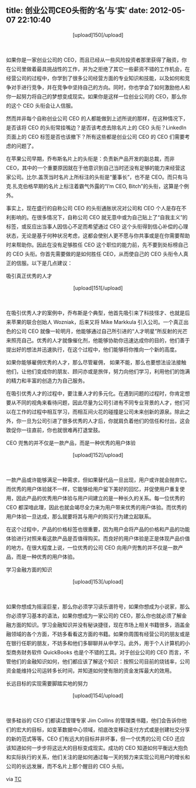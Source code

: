 title: 创业公司CEO头衔的‘名’与‘实’
date: 2012-05-07 22:10:40
---

<p style="text-indent:2em;">
	<span style="white-space:nowrap;">
	<p style="margin-top:10px;margin-bottom:10px;padding-top:0px;padding-right:0px;padding-bottom:0px;padding-left:0px;line-height:25px;white-space:normal;text-align:center;">
		<a target="_blank" style="margin-top:0px;margin-right:0px;margin-bottom:0px;margin-left:0px;padding-top:0px;padding-right:0px;padding-bottom:0px;padding-left:0px;line-height:1.5em;">[upload]150[/upload]</a>
	</p>
	<p style="margin-top:10px;margin-bottom:10px;padding-top:0px;padding-right:0px;padding-bottom:0px;padding-left:0px;line-height:25px;white-space:normal;">
		<br />
	</p>
	<p style="margin-top:10px;margin-bottom:10px;padding-top:0px;padding-right:0px;padding-bottom:0px;padding-left:0px;line-height:25px;white-space:normal;">
		如果你是一家创业公司的 CEO，而且已经从一些风险投资者那里获得了融资，你在公司里做着最具挑战性的工作，并为之拒绝了其它一些薪资不错的工作机会，在经营公司的过程中，你学到了很多公司经营方面的专业知识和技能，以及如何和竞争对手进行竞争，并在竞争中坚持自己的方向。同时，你也学会了如何激励他人和你一起努力将自己的梦想变成现实。如果你是这样一位创业公司的 CEO，那么你的这个 CEO 头衔会让人信服。
	</p>
	<p style="margin-top:10px;margin-bottom:10px;padding-top:0px;padding-right:0px;padding-bottom:0px;padding-left:0px;line-height:25px;white-space:normal;">
		然而并非每个自称创业公司 CEO 的人都能做到上述所说的那样，在这种情况下，是否该将 CEO 的头衔常挂嘴边？是否该考虑去除名片上的 CEO 头衔？LinkedIn 页面上的 CEO 标签是否也该撤下？所有这些都是创业公司 CEO 的 CEO 们需要考虑的问题了。
	</p>
	<p style="margin-top:10px;margin-bottom:10px;padding-top:0px;padding-right:0px;padding-bottom:0px;padding-left:0px;line-height:25px;white-space:normal;">
		在苹果公司早期，乔布斯名片上的头衔是：负责新产品开发的副总裁，而非 CEO，其中的一个重要原因就在于他意识到自己当时还没有足够的能力来经营这家公司。比尔.盖茨当时名片上所标注的头衔是“董事长”，也不是 CEO。而只有马克.扎克伯格早期的名片上标注着霸气外露的“I’m CEO, Bitch”的头衔，这算是个例外。
	</p>
	<p style="margin-top:10px;margin-bottom:10px;padding-top:0px;padding-right:0px;padding-bottom:0px;padding-left:0px;line-height:25px;white-space:normal;">
		事实上，现在盛行的自称公司 CEO 的头衔通胀状况对公司和 CEO 个人是存在不利影响的。在很多情况下，自称公司 CEO 就无意中或为自己贴上了“自我主义”的标签，或反应出当事人因信心不足而希望通过 CEO 这个头衔得到信心补偿的心理状态，无论是基于何种状况考虑，这都会使别人更不愿与你共事或是在你需要帮助时来帮助你。因此在没有足够胜任 CEO 这个职位的能力前，先不要到处标榜自己的 CEO 头衔。你首先需要做的是如何胜任 CEO，从而使自己的 CEO 头衔令人真正的信服。以下是几点建议：
	</p>
	<p style="margin-top:10px;margin-bottom:10px;padding-top:0px;padding-right:0px;padding-bottom:0px;padding-left:0px;line-height:25px;white-space:normal;">
		吸引真正优秀的人才
	</p>
	<p style="margin-top:10px;margin-bottom:10px;padding-top:0px;padding-right:0px;padding-bottom:0px;padding-left:0px;line-height:25px;white-space:normal;text-align:center;">
		<a target="_blank" style="margin-top:0px;margin-right:0px;margin-bottom:0px;margin-left:0px;padding-top:0px;padding-right:0px;padding-bottom:0px;padding-left:0px;line-height:1.5em;">[upload]151[/upload]</a>
	</p>
	<p style="margin-top:10px;margin-bottom:10px;padding-top:0px;padding-right:0px;padding-bottom:0px;padding-left:0px;line-height:25px;white-space:normal;">
		<br />
	</p>
	<p style="margin-top:10px;margin-bottom:10px;padding-top:0px;padding-right:0px;padding-bottom:0px;padding-left:0px;line-height:25px;white-space:normal;">
		在吸引优秀人才的案例中，乔布斯是个典型，他首先吸引来了科技怪才、也就是后来苹果的联合创始人 Wozniak，后来又将 Mike Markkula 引入公司。一个真正出色的公司 CEO 就像一轮明月，他能够通过自己所引进的“人才明星”所反射的光芒来照亮自己。优秀的人才就像催化剂，他能够协助你迅速达成你的目的，他们善于提出好的想法并迅速执行，在这个过程中，他们能够将你推向一个新的高度。
	</p>
	<p style="margin-top:10px;margin-bottom:10px;padding-top:0px;padding-right:0px;padding-bottom:0px;padding-left:0px;line-height:25px;white-space:normal;">
		如果你能够雇佣优秀的人才，那么尽管雇佣， 如果不能，那么也要想法设法接触他们，让他们变成你的朋友、顾问亦或是旅伴，努力向他们学习，利用他们的饱满的精力和丰富的创造力为自己服务。
	</p>
	<p style="margin-top:10px;margin-bottom:10px;padding-top:0px;padding-right:0px;padding-bottom:0px;padding-left:0px;line-height:25px;white-space:normal;">
		在吸引优秀人才的过程中，要注重人才的多元化。在遇到问题的过程时，你肯定想要从不同的视角来看待问题，因此尽量为公司引进有不同专业背景的人才，他们可以在工作的过程中相互学习，而相互间火花的碰撞是公司未来创新的源泉。除此之外，你一旦为公司引进了很多优秀的人才后，你就肩负着他们的信任和付出，这会敦促你一往直前，你也就很难再打退堂鼓。
	</p>
	<p style="margin-top:10px;margin-bottom:10px;padding-top:0px;padding-right:0px;padding-bottom:0px;padding-left:0px;line-height:25px;white-space:normal;">
		CEO 兜售的并不仅是一款产品，而是一种优秀的用户体验
	</p>
	<p style="margin-top:10px;margin-bottom:10px;padding-top:0px;padding-right:0px;padding-bottom:0px;padding-left:0px;line-height:25px;white-space:normal;text-align:center;">
		<a target="_blank" style="margin-top:0px;margin-right:0px;margin-bottom:0px;margin-left:0px;padding-top:0px;padding-right:0px;padding-bottom:0px;padding-left:0px;line-height:1.5em;">[upload]152[/upload]</a>
	</p>
	<p style="margin-top:10px;margin-bottom:10px;padding-top:0px;padding-right:0px;padding-bottom:0px;padding-left:0px;line-height:25px;white-space:normal;">
		<br />
	</p>
	<p style="margin-top:10px;margin-bottom:10px;padding-top:0px;padding-right:0px;padding-bottom:0px;padding-left:0px;line-height:25px;white-space:normal;">
		一款产品或许能够满足一种需求，但如果替代品一旦出现，用户或许就会抛弃它。而优秀的用户体验就不一样，它能够给用户留下美好的回忆，并促使用户重复使用，因此产品的优秀用户体验与用户间建立的是一种长久的关系。每一位优秀的 CEO 都深喑此理，因此也就会竭尽全力来为用户带来优秀的用户体验。而优秀的用户体验一旦达成，那么就要将其与用户的购买行为建立起联系。
	</p>
	<p style="margin-top:10px;margin-bottom:10px;padding-top:0px;padding-right:0px;padding-bottom:0px;padding-left:0px;line-height:25px;white-space:normal;">
		在这个过程中，产品的价格标签也很重要，因为用户会将产品的价格和产品的功能体验进行对照来看这款产品是否值得购买。而良好的用户体验是正是体现产品价值的地方。在很大程度上说，一位优秀的公司 CEO 向用户兜售的并不仅是一款产品，而是一种优秀的用户体验。
	</p>
	<p style="margin-top:10px;margin-bottom:10px;padding-top:0px;padding-right:0px;padding-bottom:0px;padding-left:0px;line-height:25px;white-space:normal;">
		学习金融方面的知识
	</p>
	<p style="margin-top:10px;margin-bottom:10px;padding-top:0px;padding-right:0px;padding-bottom:0px;padding-left:0px;line-height:25px;white-space:normal;text-align:center;">
		<a target="_blank" style="margin-top:0px;margin-right:0px;margin-bottom:0px;margin-left:0px;padding-top:0px;padding-right:0px;padding-bottom:0px;padding-left:0px;line-height:1.5em;">[upload]153[/upload]</a>
	</p>
	<p style="margin-top:10px;margin-bottom:10px;padding-top:0px;padding-right:0px;padding-bottom:0px;padding-left:0px;line-height:25px;white-space:normal;">
		<br />
	</p>
	<p style="margin-top:10px;margin-bottom:10px;padding-top:0px;padding-right:0px;padding-bottom:0px;padding-left:0px;line-height:25px;white-space:normal;text-align:left;">
		如果你想成为摇滚巨星，那么你必须学习读乐谱符号，如果你想成为小说家，那么你必须学习基本的语法，如果你想成为一家公司的 CEO，那么你也就必须了解金融方面的知识。学习金融知识并没有秘诀捷径，现在市场上相关书籍很多，涵盖金融领域的各个方面，不妨多看看这方面的书籍。如果你周围有经营公司的朋友或是在银行任职的朋友，不妨多和他们多聊聊并从中学习。此外，用于个人计算机的小型商务财务软件 QuickBooks 也是个不错的工具。对于创业公司的 CEO 而言，不管他们的金融知识如何，他们都应该了解这个知识：按照公司目前的烧钱率，公司资金能维持公司运转多长时间，并知道如何使有限的资金发挥最大的效用。
	</p>
	<p style="margin-top:10px;margin-bottom:10px;padding-top:0px;padding-right:0px;padding-bottom:0px;padding-left:0px;line-height:25px;white-space:normal;">
		长远目标的实现需要脚踏实地的努力
	</p>
	<p style="margin-top:10px;margin-bottom:10px;padding-top:0px;padding-right:0px;padding-bottom:0px;padding-left:0px;line-height:25px;white-space:normal;text-align:center;">
		<a target="_blank" style="margin-top:0px;margin-right:0px;margin-bottom:0px;margin-left:0px;padding-top:0px;padding-right:0px;padding-bottom:0px;padding-left:0px;line-height:1.5em;">[upload]154[/upload]</a>
	</p>
	<p style="margin-top:10px;margin-bottom:10px;padding-top:0px;padding-right:0px;padding-bottom:0px;padding-left:0px;line-height:25px;white-space:normal;">
		<br />
	</p>
	<p style="margin-top:10px;margin-bottom:10px;padding-top:0px;padding-right:0px;padding-bottom:0px;padding-left:0px;line-height:25px;white-space:normal;text-align:left;">
		很多硅谷的 CEO 们都读过管理专家 Jim Collins 的管理类书籍，他们会告诉你他们的宏大的目标，如变革数据中心领域，彻底改变移动支付方式或是创建社交分享的新的范式等等。CEO 们有远大的目标并非坏事，但一个优秀的公司 CEO 还应该知道如何一步步将这远大的目标变成现实。成功的 CEO 知道如何平衡远大抱负和实际执行的关系，他们关注的是如何通过每一天的努力来实现公司用户的增长和公司的长远发展，而不名片上那个醒目的 CEO 头衔。
	</p>
	<p style="margin-top:10px;margin-bottom:10px;padding-top:0px;padding-right:0px;padding-bottom:0px;padding-left:0px;line-height:25px;white-space:normal;">
		via&nbsp;<a href="http://techcrunch.com/2012/05/06/think-you-deserve-to-be-called-a-ceo/?grcc=33333Z98ZtrendingZ0" rel="external nofollow" target="_blank" style="margin-top:0px;margin-right:0px;margin-bottom:0px;margin-left:0px;padding-top:0px;padding-right:0px;padding-bottom:0px;padding-left:0px;line-height:1.5em;">TC</a>
	</p>
</span>
</p>